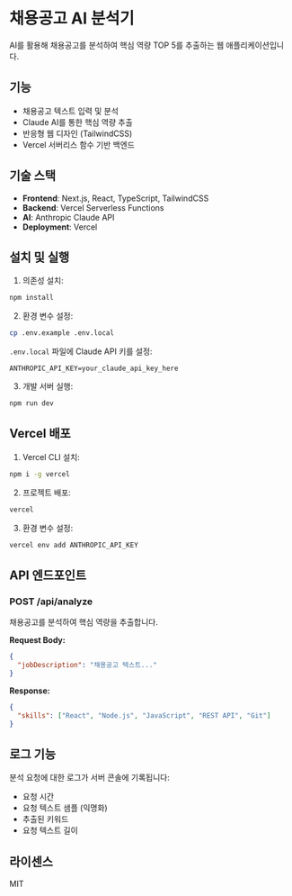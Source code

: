 # 채용공고 AI 분석기

AI를 활용해 채용공고를 분석하여 핵심 역량 TOP 5를 추출하는 웹 애플리케이션입니다.

## 기능

- 채용공고 텍스트 입력 및 분석
- Claude AI를 통한 핵심 역량 추출
- 반응형 웹 디자인 (TailwindCSS)
- Vercel 서버리스 함수 기반 백엔드

## 기술 스택

- **Frontend**: Next.js, React, TypeScript, TailwindCSS
- **Backend**: Vercel Serverless Functions
- **AI**: Anthropic Claude API
- **Deployment**: Vercel

## 설치 및 실행

1. 의존성 설치:
```bash
npm install
```

2. 환경 변수 설정:
```bash
cp .env.example .env.local
```

`.env.local` 파일에 Claude API 키를 설정:
```
ANTHROPIC_API_KEY=your_claude_api_key_here
```

3. 개발 서버 실행:
```bash
npm run dev
```

## Vercel 배포

1. Vercel CLI 설치:
```bash
npm i -g vercel
```

2. 프로젝트 배포:
```bash
vercel
```

3. 환경 변수 설정:
```bash
vercel env add ANTHROPIC_API_KEY
```

## API 엔드포인트

### POST /api/analyze

채용공고를 분석하여 핵심 역량을 추출합니다.

**Request Body:**
```json
{
  "jobDescription": "채용공고 텍스트..."
}
```

**Response:**
```json
{
  "skills": ["React", "Node.js", "JavaScript", "REST API", "Git"]
}
```

## 로그 기능

분석 요청에 대한 로그가 서버 콘솔에 기록됩니다:
- 요청 시간
- 요청 텍스트 샘플 (익명화)
- 추출된 키워드
- 요청 텍스트 길이

## 라이센스

MIT